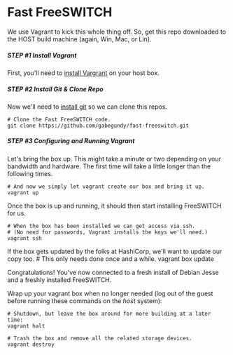 # Fast FreeSWITCH

We use Vagrant to kick this whole thing off. So, get this repo downloaded to the HOST build machine (again, Win, Mac, or Lin).


##### STEP #1 Install Vagrant

First, you'll need to [install Vargrant](https://www.vagrantup.com/downloads.html) on your host box.


##### STEP #2 Install Git & Clone Repo

Now we'll need to [install git](https://git-scm.com/downloads) so we can clone this repos.

    # Clone the Fast FreeSWITCH code.
    git clone https://github.com/gabegundy/fast-freeswitch.git


##### STEP #3 Configuring and Running Vagrant

Let's bring the box up. This might take a minute or two depending on your bandwidth and hardware. The first time will take a little longer than the following times.

    # And now we simply let vagrant create our box and bring it up. 
    vagrant up

Once the box is up and running, it should then start installing FreeSWITCH for us.

    # When the box has been installed we can get access via ssh.
    # (No need for passwords, Vagrant installs the keys we'll need.)
    vagrant ssh

If the box gets updated by the folks at HashiCorp, we'll want to update our copy too.
    # This only needs done once and a while.
    vagrant box update

Congratulations! You've now connected to a fresh install of Debian Jesse and a freshly installed FreeSWITCH.

Wrap up your vagrant box when no longer needed (log out of the guest before running these commands on the *host* system):

    # Shutdown, but leave the box around for more building at a later time:
    vagrant halt

    # Trash the box and remove all the related storage devices.
    vagrant destroy
